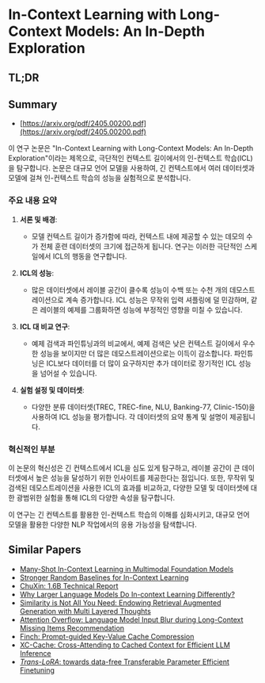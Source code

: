 # In-Context Learning with Long-Context Models: An In-Depth Exploration
## TL;DR
## Summary
- [https://arxiv.org/pdf/2405.00200.pdf](https://arxiv.org/pdf/2405.00200.pdf)

이 연구 논문은 "In-Context Learning with Long-Context Models: An In-Depth Exploration"이라는 제목으로, 극단적인 컨텍스트 길이에서의 인-컨텍스트 학습(ICL)을 탐구합니다. 논문은 대규모 언어 모델을 사용하여, 긴 컨텍스트에서 여러 데이터셋과 모델에 걸쳐 인-컨텍스트 학습의 성능을 실험적으로 분석합니다.

### 주요 내용 요약

1. **서론 및 배경**:
   - 모델 컨텍스트 길이가 증가함에 따라, 컨텍스트 내에 제공할 수 있는 데모의 수가 전체 훈련 데이터셋의 크기에 접근하게 됩니다. 연구는 이러한 극단적인 스케일에서 ICL의 행동을 연구합니다.

2. **ICL의 성능**:
   - 많은 데이터셋에서 레이블 공간이 클수록 성능이 수백 또는 수천 개의 데모스트레이션으로 계속 증가합니다. ICL 성능은 무작위 입력 셔플링에 덜 민감하며, 같은 레이블의 예제를 그룹화하면 성능에 부정적인 영향을 미칠 수 있습니다.

3. **ICL 대 비교 연구**:
   - 예제 검색과 파인튜닝과의 비교에서, 예제 검색은 낮은 컨텍스트 길이에서 우수한 성능을 보이지만 더 많은 데모스트레이션으로는 이득이 감소합니다. 파인튜닝은 ICL보다 데이터를 더 많이 요구하지만 추가 데이터로 장기적인 ICL 성능을 넘어설 수 있습니다.

4. **실험 설정 및 데이터셋**:
   - 다양한 분류 데이터셋(TREC, TREC-fine, NLU, Banking-77, Clinic-150)을 사용하여 ICL 성능을 평가합니다. 각 데이터셋의 요약 통계 및 설명이 제공됩니다.

### 혁신적인 부분
이 논문의 혁신성은 긴 컨텍스트에서 ICL을 심도 있게 탐구하고, 레이블 공간이 큰 데이터셋에서 높은 성능을 달성하기 위한 인사이트를 제공한다는 점입니다. 또한, 무작위 및 검색된 데모스트레이션을 사용한 ICL의 효과를 비교하고, 다양한 모델 및 데이터셋에 대한 광범위한 실험을 통해 ICL의 다양한 속성을 탐구합니다.

이 연구는 긴 컨텍스트를 활용한 인-컨텍스트 학습의 이해를 심화시키고, 대규모 언어 모델을 활용한 다양한 NLP 작업에서의 응용 가능성을 탐색합니다.

## Similar Papers
- [Many-Shot In-Context Learning in Multimodal Foundation Models](2405.09798.md)
- [Stronger Random Baselines for In-Context Learning](2404.13020.md)
- [ChuXin: 1.6B Technical Report](2405.04828.md)
- [Why Larger Language Models Do In-context Learning Differently?](2405.19592.md)
- [Similarity is Not All You Need: Endowing Retrieval Augmented Generation with Multi Layered Thoughts](2405.19893.md)
- [Attention Overflow: Language Model Input Blur during Long-Context Missing Items Recommendation](2407.13481.md)
- [Finch: Prompt-guided Key-Value Cache Compression](2408.00167.md)
- [XC-Cache: Cross-Attending to Cached Context for Efficient LLM Inference](2404.15420.md)
- [$\textit{Trans-LoRA}$: towards data-free Transferable Parameter Efficient Finetuning](2405.17258.md)
